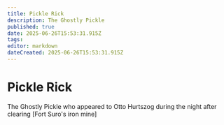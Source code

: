 ```yaml
---
title: Pickle Rick
description: The Ghostly Pickle
published: true
date: 2025-06-26T15:53:31.915Z
tags: 
editor: markdown
dateCreated: 2025-06-26T15:53:31.915Z
---
```


# Pickle Rick
The Ghostly Pickle who appeared to Otto Hurtszog during the night after clearing [Fort Suro's iron mine]